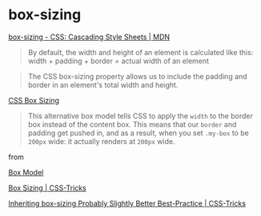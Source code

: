 # box-sizing

[box-sizing - CSS: Cascading Style Sheets | MDN](https://developer.mozilla.org/en-US/docs/Web/CSS/box-sizing)

> By default, the width and height of an element is calculated like this:
width + padding + border = actual width of an element

> The CSS box-sizing property allows us to include the padding and border in an element's total width and height.

[CSS Box Sizing](https://www.w3schools.com/css/css3_box-sizing.asp)

> This alternative box model tells CSS to apply the `width` to the border box instead of the content box. This means that our `border` and padding get pushed in, and as a result, when you set `.my-box` to be `200px` wide: it actually renders at `200px` wide.

from 

[Box Model](https://web.dev/learn/css/box-model/)

[Box Sizing | CSS-Tricks](https://css-tricks.com/box-sizing/)

[Inheriting box-sizing Probably Slightly Better Best-Practice | CSS-Tricks](https://css-tricks.com/inheriting-box-sizing-probably-slightly-better-best-practice/)